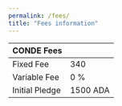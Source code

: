 ```yaml
---
permalink: /fees/
title: "Fees information"
---
```

| CONDE Fees      |             |
| ----------------|-------------|
| Fixed Fee | 340 |
| Variable Fee | 0 % |
| Initial Pledge | 1500 ADA |


